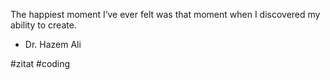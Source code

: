 The happiest moment I‘ve ever felt was that moment when I discovered my ability to create.
- Dr. Hazem Ali

#zitat #coding
